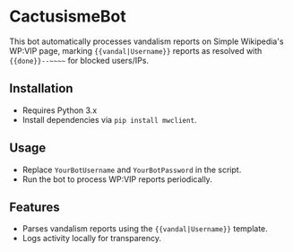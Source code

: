 
# CactusismeBot
This bot automatically processes vandalism reports on Simple Wikipedia's WP:VIP page, marking `{{vandal|Username}}` reports as resolved with `{{done}}--~~~~` for blocked users/IPs.

## Installation
- Requires Python 3.x
- Install dependencies via `pip install mwclient`.

## Usage
- Replace `YourBotUsername` and `YourBotPassword` in the script.
- Run the bot to process WP:VIP reports periodically.

## Features
- Parses vandalism reports using the `{{vandal|Username}}` template.
- Logs activity locally for transparency.
